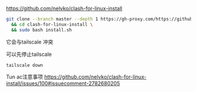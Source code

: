 https://github.com/nelvko/clash-for-linux-install

```bash
git clone --branch master --depth 1 https://gh-proxy.com/https://github.com/nelvko/clash-for-linux-install.git \
  && cd clash-for-linux-install \
  && sudo bash install.sh
```

它会与tailscale 冲突

可以先停止tailscale

```bahs
tailscale down
```

Tun ac注意事项
https://github.com/nelvko/clash-for-linux-install/issues/100#issuecomment-2782680205